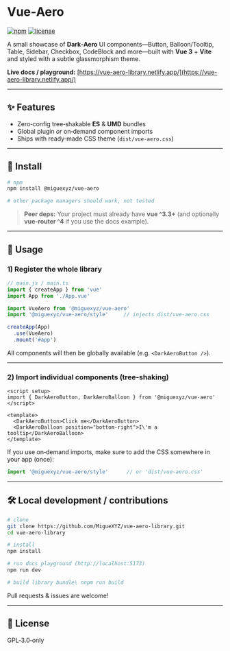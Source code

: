# Vue‑Aero

[![npm](https://img.shields.io/npm/v/@miguexyz/vue-aero?color=%23cb3837\&label=npm)](https://www.npmjs.com/package/@miguexyz/vue-aero)
[![license](https://img.shields.io/github/license/MigueXYZ/vue-aero-library)](LICENSE)

A small showcase of **Dark‑Aero** UI components—Button, Balloon/Tooltip, Table, Sidebar, Checkbox, CodeBlock and more—built with **Vue 3** + **Vite** and styled with a subtle glassmorphism theme.

**Live docs / playground:** [https://vue-aero-library.netlify.app/](https://vue-aero-library.netlify.app/)

---

## ✨ Features

* Zero‑config tree‑shakable **ES** & **UMD** bundles
* Global plugin *or* on‑demand component imports
* Ships with ready‑made CSS theme (`dist/vue‑aero.css`)

---

## 🚀 Install

```bash
# npm
npm install @miguexyz/vue-aero

# other package managers should work, not tested
```

> **Peer deps:** Your project must already have **vue ^3.3+** (and optionally **vue-router ^4** if you use the docs example).

---

## 🔧 Usage

### 1) Register the whole library

```js
// main.js / main.ts
import { createApp } from 'vue'
import App from './App.vue'

import VueAero from '@miguexyz/vue-aero'
import '@miguexyz/vue-aero/style'     // injects dist/vue-aero.css

createApp(App)
  .use(VueAero)
  .mount('#app')
```

All components will then be globally available (e.g. `<DarkAeroButton />`).

---

### 2) Import individual components (tree‑shaking)

```vue
<script setup>
import { DarkAeroButton, DarkAeroBalloon } from '@miguexyz/vue-aero'
</script>

<template>
  <DarkAeroButton>Click me</DarkAeroButton>
  <DarkAeroBalloon position="bottom-right">I\'m a tooltip</DarkAeroBalloon>
</template>
```

If you use on‑demand imports, make sure to add the CSS somewhere in your app (once):

```js
import '@miguexyz/vue-aero/style'      // or 'dist/vue-aero.css'
```

---

## 🛠️ Local development / contributions

```bash
# clone
git clone https://github.com/MigueXYZ/vue-aero-library.git
cd vue-aero-library

# install
npm install

# run docs playground (http://localhost:5173)
npm run dev

# build library bundle\ nnpm run build
```

Pull requests & issues are welcome!

---

## 📜 License

GPL‑3.0‑only
